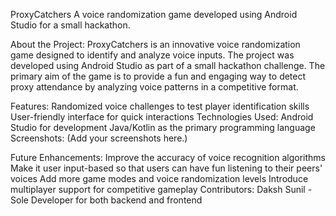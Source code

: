 ProxyCatchers
A voice randomization game developed using Android Studio for a small hackathon.

About the Project:
ProxyCatchers is an innovative voice randomization game designed to identify and analyze voice inputs. The project was developed using Android Studio as part of a small hackathon challenge. The primary aim of the game is to provide a fun and engaging way to detect proxy attendance by analyzing voice patterns in a competitive format.

Features:
Randomized voice challenges to test player identification skills
User-friendly interface for quick interactions
Technologies Used:
Android Studio for development
Java/Kotlin as the primary programming language
Screenshots:
(Add your screenshots here.)

Future Enhancements:
Improve the accuracy of voice recognition algorithms
Make it user input-based so that users can have fun listening to their peers' voices
Add more game modes and voice randomization levels
Introduce multiplayer support for competitive gameplay
Contributors:
Daksh Sunil - Sole Developer for both backend and frontend
